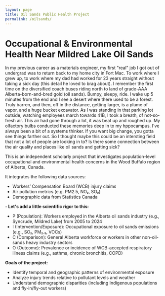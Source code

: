 ```yaml
---
layout: page
title: Oil Sands Public Health Project
permalink: /oilsands/
---
```


# Occupational & Environmental Health Near Mildred Lake Oil Sands

In my previous career as a materials engineer, my first "real" job I got out of undergrad was to return back to my home city in Fort Mac. To work where I grew up, to work where my dad had worked for 23 years straight without taking a sick day (this detail he loved to brag about). I remember the first time on the diversified coach buses riding north to land of grade-AAA Alberta-born-and-bred gold (oil sands). Bumpy, sleepy, ride. I wake up 5 minutes from the end and I see a desert where there used to be a forest. Truly barren, and then, off in the distance, getting larger, is a plume of vapor, and a huge bucket excavator.
As I was standing in that parking lot outside, watching employees march towards 41B, I took a breath, of not-so-fresh air. This air had gone through a lot, it was beat up and roughed up. My olfactory bulbs conducted these memories deep in to my hppocampus. I've always been a bit of a systems thinker. If you want big change, you gotta see things farther out. So I thought maybe this could be an intersting field that not a lot of people are looking in to? Is there some connection between the air quality and places like oil sands and getting sick?

This is an independent scholarly project that investigates population-level occupational and environmental health concerns in the Wood Buffalo region of Alberta, Canada.

It integrates the following data sources:
- Workers’ Compensation Board (WCB) injury claims
- Air pollution metrics (e.g. PM2.5, NO₂, SO₂)
- Demographic data from Statistics Canada

**- Let's add a little scientific rigor to this:**
- P (Population): Workers employed in the Alberta oil sands industry (e.g., Syncrude, Mildred Lake) from 2005 to 2024
- I (Intervention/Exposure): Occupational exposure to oil sands emissions (e.g., SO₂, PM₂.₅, VOCs)
- C (Comparison): General Alberta workforce or workers in other non-oil-sands heavy industry sectors
- O (Outcome): Prevalence or incidence of WCB-accepted respiratory illness claims (e.g., asthma, chronic bronchitis, COPD)


**Goals of the project:**
- Identify temporal and geographic patterns of environmental exposure
- Analyze injury trends relative to pollutant levels and weather
- Understand demographic disparities (including Indigenous populations and fly-in/fly-out workers)

